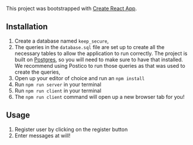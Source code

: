 This project was bootstrapped with [Create React App](https://github.com/facebook/create-react-app).

## Installation

1. Create a database named `keep_secure`,
2. The queries in the `database.sql` file are set up to create all the necessary tables to allow the application to run correctly. The project is built on [Postgres](https://www.postgresql.org/download/), so you will need to make sure to have that installed. We recommend using Postico to run those queries as that was used to create the queries, 
3. Open up your editor of choice and run an `npm install`
4. Run `npm run server` in your terminal
5. Run `npm run client` in your terminal
6. The `npm run client` command will open up a new browser tab for you!


## Usage
1. Register user by clicking on the register button
2. Enter messages at will!
